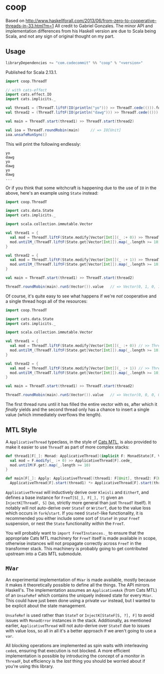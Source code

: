# coop

Based on http://www.haskellforall.com/2013/06/from-zero-to-cooperative-threads-in-33.html?m=1 All credit to Gabriel Gonzales. The minor API and implementation differences from his Haskell version are due to Scala being Scala, and not any sign of original thought on my part.

## Usage

```sbt
libraryDependencies += "com.codecommit" %% "coop" % "<version>"
```

Published for Scala 2.13.1.

```scala
import coop.ThreadT

// with cats-effect
import cats.effect.IO
import cats.implicits._

val thread1 = (ThreadT.liftF(IO(println("yo"))) >> ThreadT.cede(())).foreverM
val thread2 = (ThreadT.liftF(IO(println("dawg"))) >> ThreadT.cede(())).foreverM

val main = ThreadT.start(thread1) >> ThreadT.start(thread2)

val ioa = ThreadT.roundRobin(main)     // => IO[Unit]
ioa.unsafeRunSync()
```

This will print the following endlessly:

```
yo
dawg
yo
dawg
yo
dawg
...
```

Or if you think that some witchcraft is happening due to the use of `IO` in the above, here's an example using `State` instead:

```scala
import coop.ThreadT

import cats.data.State
import cats.implicits._

import scala.collection.immutable.Vector

val thread1 = {
  val mod = ThreadT.liftF(State.modify[Vector[Int]](_ :+ 0)) >> ThreadT.cede(())
  mod.untilM_(ThreadT.liftF(State.get[Vector[Int]]).map(_.length >= 10))
}

val thread2 = {
  val mod = ThreadT.liftF(State.modify[Vector[Int]](_ :+ 1)) >> ThreadT.cede(())
  mod.untilM_(ThreadT.liftF(State.get[Vector[Int]]).map(_.length >= 10))
}

val main = ThreadT.start(thread1) >> ThreadT.start(thread2)

ThreadT.roundRobin(main).runS(Vector()).value   // => Vector(0, 1, 0, 1, 0, 1, 0, 1, 0, 1)
```

Of course, it's quite easy to see what happens if we're *not* cooperative and a single thread hogs all of the resources:

```scala
import coop.ThreadT

import cats.data.State
import cats.implicits._

import scala.collection.immutable.Vector

val thread1 = {
  val mod = ThreadT.liftF(State.modify[Vector[Int]](_ :+ 0)) // >> ThreadT.cede(())
  mod.untilM_(ThreadT.liftF(State.get[Vector[Int]]).map(_.length >= 10))
}

val thread2 = {
  val mod = ThreadT.liftF(State.modify[Vector[Int]](_ :+ 1)) // >> ThreadT.cede(())
  mod.untilM_(ThreadT.liftF(State.get[Vector[Int]]).map(_.length >= 10))
}

val main = ThreadT.start(thread1) >> ThreadT.start(thread2)

ThreadT.roundRobin(main).runS(Vector()).value   // => Vector(0, 0, 0, 0, 0, 0, 0, 0, 0, 0, 1)
```

The first thread runs until it has filled the entire vector with `0`s, after which it *finally* yields and the second thread only has a chance to insert a single value (which immediately overflows the length).

## MTL Style

A `ApplicativeThread` typeclass, in the style of [Cats MTL](https://github.com/typelevel/cats-mtl), is also provided to make it easier to use `ThreadT` as part of more complex stacks:

```scala
def thread1[F[_]: Monad: ApplicativeThread](implicit F: MonadState[F, Vector[Int]]): F[Unit] = {
  val mod = F.modify(_ :+ 0) >> ApplicativeThread[F].cede_
  mod.untilM(F.get).map(_.length >= 10)
}

def main[F[_]: Apply: ApplicativeThread](thread1: F[Unit], thread2: F[Unit]): F[Unit] =
  ApplicativeThread[F].start(thread1) *> ApplicativeThread[F].start(thread2)
```

`ApplicativeThread` will inductively derive over `Kleisli` and `EitherT`, and defines a base instance for `FreeT[S[_], F[_], ?]` given an `InjectK[ThreadF, S]` (so, strictly more general than just `ThreadT` itself). It notably will not auto-derive over `StateT` or `WriterT`, due to the value loss which occurs in `fork`/`start`. If you need `StateT`-like functionality, it is recommended you either include some sort of `StateF` in your `FreeT` suspension, or nest the `State` functionality *within* the `FreeT`.

You will probably want to `import FreeTInstances._` to ensure that the appropriate Cats MTL machinery for `FreeT` itself is made available in scope, otherwise instances will not propagate correctly across `FreeT` in the transformer stack. This machinery is probably going to get contributed upstream into a Cats MTL submodule.

## `MVar`

An experimental implementation of `MVar` is made available, mostly because it makes it theoretically possible to define all the things. The API mirrors Haskell's. The implementation assumes an `ApplicativeAsk` (from Cats MTL) of an `UnsafeRef` which contains the uniquely indexed state for every `MVar`. This could have just been done using a private `var` instead, but I wanted to be explicit about the state management.

`UnsafeRef` is used rather than `StateT` or `InjectK[StateF[S, ?], F]` to avoid issues with `MonadError` instances in the stack. Additionally, as mentioned earlier, `ApplicativeThread` will not auto-derive over `StateT` due to issues with value loss, so all in all it's a better approach if we aren't going to use a `var`.

All blocking operations are implemented as spin waits with interleaving `cede`s, ensuring that execution is not blocked. A more efficient implementation is possible by introducing the concept of a monitor in `ThreadF`, but efficiency is the *last* thing you should be worried about if you're using this library.
